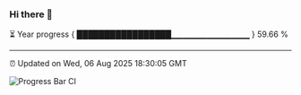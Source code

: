 ### Hi there 👋

⏳ Year progress { █████████████████▁▁▁▁▁▁▁▁▁▁▁▁▁ } 59.66 %

---

⏰ Updated on Wed, 06 Aug 2025 18:30:05 GMT

![Progress Bar CI](https://github.com/liununu/liununu/workflows/Progress%20Bar%20CI/badge.svg)
